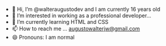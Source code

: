 - 👋 Hi, I’m @walteraugustodev and I am currently 16 years old
- 👀 I’m interested in working as a professional developer...
- 🌱 I’m currently learning HTML and CSS 
- 📫 How to reach me ... augustowalterjw@gmail.com
- 😄 Pronouns: I am normal


<!---
walteraugustodev/walteraugustodev is a ✨ special ✨ repository because its `README.md` (this file) appears on your GitHub profile.
You can click the Preview link to take a look at your changes.
--->
